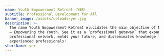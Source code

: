 ```yaml
---
name: Youth Empowerment Retreat (YER)
subtitle: Professional Development for All
banner_image: /assets/uploads/yer.jpg
description: >-
  The name Youth Empowerment Retreat elucidates the main objective of Nolan Hue
  – Empowering the Youth. See it as a ‘professional getaway’ that expands your
  professional network, molds your future, and disseminates knowledge from
  experienced professionals!
shortName: yer
---
```

